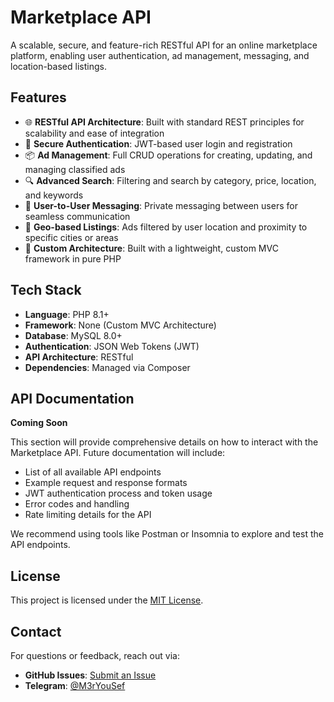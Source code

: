 # Marketplace API

A scalable, secure, and feature-rich RESTful API for an online marketplace platform, enabling user authentication, ad management, messaging, and location-based listings.

## Features

- 🌐 **RESTful API Architecture**: Built with standard REST principles for scalability and ease of integration
- 🔐 **Secure Authentication**: JWT-based user login and registration
- 📦 **Ad Management**: Full CRUD operations for creating, updating, and managing classified ads
- 🔍 **Advanced Search**: Filtering and search by category, price, location, and keywords
- 💬 **User-to-User Messaging**: Private messaging between users for seamless communication
- 📍 **Geo-based Listings**: Ads filtered by user location and proximity to specific cities or areas
- 🧱 **Custom Architecture**: Built with a lightweight, custom MVC framework in pure PHP

## Tech Stack

- **Language**: PHP 8.1+
- **Framework**: None (Custom MVC Architecture)
- **Database**: MySQL 8.0+
- **Authentication**: JSON Web Tokens (JWT)
- **API Architecture**: RESTful
- **Dependencies**: Managed via Composer

## API Documentation

**Coming Soon**

This section will provide comprehensive details on how to interact with the Marketplace API. Future documentation will include:

- List of all available API endpoints
- Example request and response formats
- JWT authentication process and token usage
- Error codes and handling
- Rate limiting details for the API

We recommend using tools like Postman or Insomnia to explore and test the API endpoints.

## License

This project is licensed under the [MIT License](https://github.com/Y0u3ef/marketplace-api/blob/main/LICENSE).

## Contact

For questions or feedback, reach out via:
- **GitHub Issues**: [Submit an Issue](https://github.com/Y0u3ef/marketplace-api/issues)
- **Telegram**: [@M3rYouSef](https://t.me/M3rYouSef)
